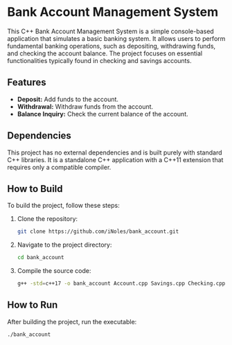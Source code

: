 # Bank Account Management System

This C++ Bank Account Management System is a simple console-based application that simulates a basic banking system. It allows users to perform fundamental banking operations, such as depositing, withdrawing funds, and checking the account balance. The project focuses on essential functionalities typically found in checking and savings accounts.

## Features

- **Deposit:** Add funds to the account.
- **Withdrawal:** Withdraw funds from the account.
- **Balance Inquiry:** Check the current balance of the account.

## Dependencies

This project has no external dependencies and is built purely with standard C++ libraries. It is a standalone C++ application with a C++11 extension that requires only a compatible compiler.

## How to Build

To build the project, follow these steps:

1. Clone the repository:
   ```bash
   git clone https://github.com/iNoles/bank_account.git
   ```
2. Navigate to the project directory:
   ```bash
   cd bank_account
   ```
3. Compile the source code:
     ```bash
     g++ -std=c++17 -o bank_account Account.cpp Savings.cpp Checking.cpp main.cpp
     ```
## How to Run
After building the project, run the executable:
```bash
./bank_account
```

